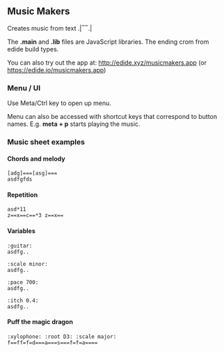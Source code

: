 ## Music Makers

Creates music from text  .|‾‾.|

The __.main__ and __.lib__ files are JavaScript libraries. The ending crom from edide build types.

You can also try out the app at: http://edide.xyz/musicmakers.app (or https://edide.io/musicmakers.app)

### Menu / UI

Use Meta/Ctrl key to open up menu.

Menu can also be accessed with shortcut keys that correspond to button names. E.g. __meta + p__ starts playing the music.

### Music sheet examples

#### Chords and melody
```
[adg]===[asg]===
asdfgfds
```

#### Repetition
```
asd*11
z==x==c==*3 z==x==
```

#### Variables
```
:guitar:
asdfg..

:scale minor:
asdfg..

:pace 700:
asdfg..

:itch 0.4:
asdfg..
```

#### Puff the magic dragon
```
:xylophone: :root D3: :scale major:
f==ff=f=d===a===s===f=f=a====
```
